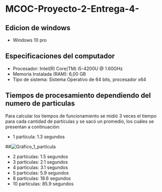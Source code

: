 # MCOC-Proyecto-2-Entrega-4-

## Edicion de windows

- Windows 10 pro

## Especificaciones del computador 

- Procesador: Intel(R) Core(TM) i5-4200U @ 1.60GHz 
- Memoria Instalada (RAM): 6,00 GB
- Tipo de sistema: Sistema Operativo de 64 bits, procesador x64

## Tiempos de procesamiento dependiendo del numero de particulas

Para calcular los tiempos de funcionamiento se midió 3 veces el tiempo para cada cantidad de partículas y se sacó un promedio, los cuáles se presentan a continuación:

- 1 particula: 1.3 segundos

##![Gráfico_1_partícula](https://user-images.githubusercontent.com/53578787/66603805-4f963d00-eb83-11e9-9b9f-c8b5acc223f6.png)

- 2 particulas: 1.5 segundos
- 3 particulas: 2.1 segundos
- 4 particulas: 3.1 segundos
- 5 particulas: 5.9 segundos
- 8 particulas: 18.6 segundos
- 10 particulas: 85.9 segundos
